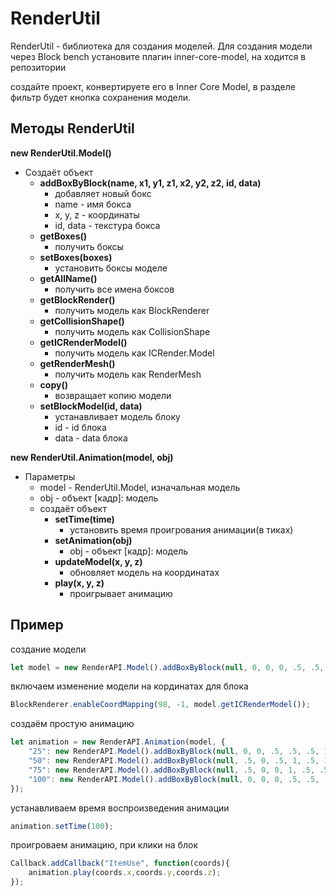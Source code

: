# RenderUtil
RenderUtil - библиотека для создания моделей.
Для создания модели через Block bench установите плагин inner-core-model, на ходится в репозитории 

создайте проект, конвертируете его в Inner Core Model, в разделе фильтр будет кнопка сохранения модели.

## Методы RenderUtil
**new RenderUtil.Model()**
+ Создаёт объект
  + **addBoxByBlock(name, x1, y1, z1, x2, y2, z2, id, data)**
    + добавляет новый бокс
    + name - имя бокса
    + x, y, z - координаты 
    + id, data - текстура бокса
  + **getBoxes()**
    + получить боксы
  + **setBoxes(boxes)**
    + установить боксы моделе
  + **getAllName()**
    + получить все имена боксов
  + **getBlockRender()**
    + получить модель как BlockRenderer
  + **getCollisionShape()**
    + получить модель как CollisionShape
  + **getICRenderModel()**
    + получить модель как ICRender.Model
  + **getRenderMesh()**
    + получить модель как RenderMesh
  + **copy()**
    + возвращает копию модели
  + **setBlockModel(id, data)**
    + устанавливает модель блоку
    + id - id блока
    + data - data блока

**new RenderUtil.Animation(model, obj)**
+ Параметры
  + model - RenderUtil.Model, изначальная модель 
  + obj - объект [кадр]: модель
  + создаёт объект 
    + **setTime(time)**
      + установить время проигрования анимации(в тиках)
    + **setAnimation(obj)**
      + obj - объект [кадр]: модель
    + **updateModel(x, y, z)**
      + обновляет модель на координатах 
    + **play(x, y, z)**
      + проигрывает анимацию 

## Пример
создание модели
```js
let model = new RenderAPI.Model().addBoxByBlock(null, 0, 0, 0, .5, .5, .5);
```

включаем изменение модели на кординатах для блока
```js
BlockRenderer.enableCoordMapping(98, -1, model.getICRenderModel());
```
создаём простую анимацию
```js
let animation = new RenderAPI.Animation(model, {
	"25": new RenderAPI.Model().addBoxByBlock(null, 0, 0, .5, .5, .5, 1),
	"50": new RenderAPI.Model().addBoxByBlock(null, .5, 0, .5, 1, .5, 1),
	"75": new RenderAPI.Model().addBoxByBlock(null, .5, 0, 0, 1, .5, .5),
	"100": new RenderAPI.Model().addBoxByBlock(null, 0, 0, 0, .5, .5, .5)
});
```
устанавливаем время воспроизведения анимации 
```js
animation.setTime(100);
```
проигроваем анимацию, при клики на блок
```js
Callback.addCallback("ItemUse", function(coords){
	animation.play(coords.x,coords.y,coords.z);
});
```
